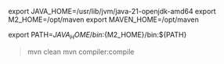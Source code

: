 export JAVA_HOME=/usr/lib/jvm/java-21-openjdk-amd64
export M2_HOME=/opt/maven
export MAVEN_HOME=/opt/maven

export PATH=${JAVA_HOME}/bin:${M2_HOME}/bin:${PATH}



>  mvn clean
>  mvn compiler:compile